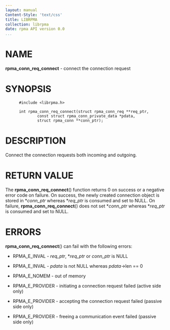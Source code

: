 ```yaml
---
layout: manual
Content-Style: 'text/css'
title: LIBRPMA
collection: librpma
date: rpma API version 0.0
...
```


[comment]: <> (SPDX-License-Identifier: BSD-3-Clause)
[comment]: <> (Copyright 2020, Intel Corporation)

NAME
====

**rpma\_conn\_req\_connect** - connect the connection request

SYNOPSIS
========

          #include <librpma.h>

          int rpma_conn_req_connect(struct rpma_conn_req **req_ptr,
                  const struct rpma_conn_private_data *pdata,
                  struct rpma_conn **conn_ptr);

DESCRIPTION
===========

Connect the connection requests both incoming and outgoing.

RETURN VALUE
============

The **rpma\_conn\_req\_connect**() function returns 0 on success or a
negative error code on failure. On success, the newly created connection
object is stored in \**conn\_ptr* whereas \**req\_ptr* is consumed and
set to NULL. On failure, **rpma\_conn\_req\_connect**() does not set
\**conn\_ptr* whereas \**req\_ptr* is consumed and set to NULL.

ERRORS
======

**rpma\_conn\_req\_connect**() can fail with the following errors:

-   RPMA\_E\_INVAL - *req\_ptr*, \**req\_ptr* or *conn\_ptr* is NULL

-   RPMA\_E\_INVAL - *pdata* is not NULL whereas *pdata*-\>len == 0

-   RPMA\_E\_NOMEM - out of memory

-   RPMA\_E\_PROVIDER - initiating a connection request failed (active
    side only)

-   RPMA\_E\_PROVIDER - accepting the connection request failed (passive
    side only)

-   RPMA\_E\_PROVIDER - freeing a communication event failed (passive
    side only)
